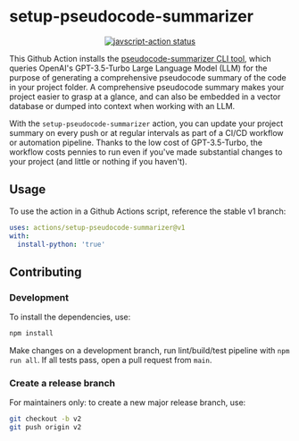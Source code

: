 # setup-pseudocode-summarizer

<p align="center">
  <a href="https://github.com/actions/javascript-action/actions"><img alt="javscript-action status" src="https://github.com/actions/javascript-action/workflows/units-test/badge.svg"></a>
</p>

This Github Action installs the [pseudocode-summarizer CLI tool](https://github.com/Promptly-Technologies-LLC/pseudocode-summarizer), which queries OpenAI's GPT-3.5-Turbo Large Language Model (LLM) for the purpose of generating a comprehensive pseudocode summary of the code in your project folder. A comprehensive pseudocode summary makes your project easier to grasp at a glance, and can also be embedded in a vector database or dumped into context when working with an LLM. 

With the `setup-pseudocode-summarizer` action, you can update your project summary on every push or at regular intervals as part of a CI/CD workflow or automation pipeline. Thanks to the low cost of GPT-3.5-Turbo, the workflow costs pennies to run even if you've made substantial changes to your project (and little or nothing if you haven't).

## Usage

To use the action in a Github Actions script, reference the stable v1 branch:

```yaml
uses: actions/setup-pseudocode-summarizer@v1
with:
  install-python: 'true'
```

## Contributing

### Development

To install the dependencies, use:

```bash
npm install
```

Make changes on a development branch, run lint/build/test pipeline with `npm run all`. If all tests pass, open a pull request from `main`.

### Create a release branch

For maintainers only: to create a new major release branch, use:

```bash
git checkout -b v2
git push origin v2
```
